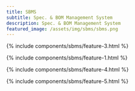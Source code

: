 ```yaml
---
title: SBMS
subtitle: Spec. & BOM Management System
description: Spec. & BOM Management System
featured_image: /assets/img/sbms/sbms.png
---
```


{% include components/sbms/feature-3.html %}

{% include components/sbms/feature-1.html %}

{% include components/sbms/feature-4.html %}

{% include components/sbms/feature-5.html %}
